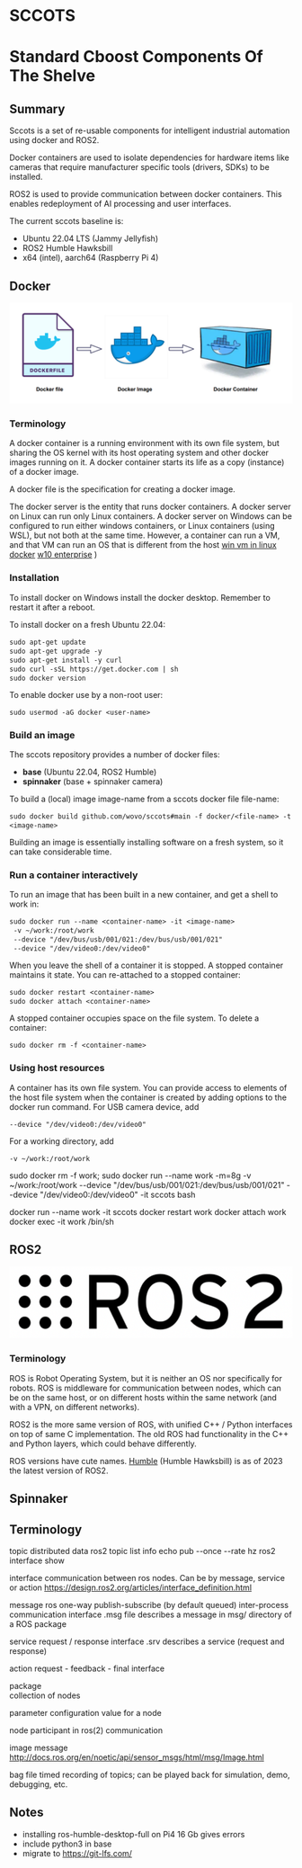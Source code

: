 # SCCOTS
# Standard Cboost Components Of The Shelve

## Summary

Sccots is a set of re-usable components 
for intelligent industrial automation
using docker and ROS2.

Docker containers are used to isolate dependencies 
for hardware items like cameras
that require manufacturer specific tools 
(drivers, SDKs) to be installed.

ROS2 is used to provide communication between docker containers.
This enables redeployment of AI processing and user interfaces.

The current sccots baseline is:

- Ubuntu 22.04 LTS (Jammy Jellyfish)
- ROS2 Humble Hawksbill
- x64 (intel), aarch64 (Raspberry Pi 4)

## Docker

![docker](pictures/docker.png)

### Terminology

A docker container is a running environment 
with its own file system, but sharing the OS kernel
with its host operating system and other docker images running on it.
A docker container starts its life as a copy (instance) 
of a docker image.

A docker file is the specification for creating a docker image.

The docker server is the entity that runs docker containers.
A docker server on Linux can run only Linux containers.
A docker server on Windows can be configured to run either
windows containers, or Linux containers (using WSL), but
not both at the same time. 
However, a container can run a VM, and that VM can run an OS that
is different from the host
[win vm in linux docker](https://medium.com/axon-technologies/installing-a-windows-virtual-machine-in-a-linux-docker-container-c78e4c3f9ba1)
[w10 enterprise](https://app.vagrantup.com/peru/boxes/windows-10-enterprise-x64-eval)
)

### Installation

To install docker on Windows install the docker desktop.
Remember to restart it after a reboot.

To install docker on a fresh Ubuntu 22.04:

```
sudo apt-get update
sudo apt-get upgrade -y
sudo apt-get install -y curl
sudo curl -sSL https://get.docker.com | sh
sudo docker version
```    
    
To enable docker use by a non-root user:

```
sudo usermod -aG docker <user-name>
```

### Build an image

The sccots repository provides a number of docker files:

- **base** (Ubuntu 22.04, ROS2 Humble)
- **spinnaker** (base + spinnaker camera)


To build a (local) image image-name from a sccots docker file file-name:

```
sudo docker build github.com/wovo/sccots#main -f docker/<file-name> -t <image-name>
```

Building an image is essentially installing software on a fresh system,
so it can take considerable time.

### Run a container interactively

To run an image that has been built in a new container, 
and get a shell to work in:

```
sudo docker run --name <container-name> -it <image-name>
 -v ~/work:/root/work 
 --device "/dev/bus/usb/001/021:/dev/bus/usb/001/021"
 --device "/dev/video0:/dev/video0"
```

When you leave the shell of a container it is stopped.
A stopped container maintains it state.
You can re-attached to a stopped container:

```
sudo docker restart <container-name>
sudo docker attach <container-name>
```

A stopped container occupies space on the file system.
To delete a container:

```
sudo docker rm -f <container-name>
```


### Using host resources

A container has its own file system.
You can provide access to elements of the host file system
when the container is created by adding
options to the docker run command.
For USB camera device, add 

```
--device "/dev/video0:/dev/video0"
```
For a working directory, add
 
```
-v ~/work:/root/work 
```



sudo docker rm -f work; 
sudo docker run --name work -m=8g 
 -v ~/work:/root/work 
 --device "/dev/bus/usb/001/021:/dev/bus/usb/001/021"
 --device "/dev/video0:/dev/video0"
 -it sccots bash
 
docker run --name work -it sccots 
docker restart work
docker attach work
docker exec -it work /bin/sh 

## ROS2

![ross2](pictures/ross2.png)

### Terminology

ROS is Robot Operating System, but it is neither an OS nor specifically for robots.
ROS is middleware for communication between nodes, 
which can be on the same host, or on different hosts within the
same network (and with a VPN, on different networks).

ROS2 is the more same version of ROS, 
with unified C++ / Python interfaces on top of same C implementation.
The old ROS had functionality in the C++ and Python layers, 
which could behave differently.

ROS versions have cute names.
[Humble](https://docs.ros.org/en/humble/)
(Humble Hawksbill) is as of 2023 the latest version of ROS2.
    

## Spinnaker

## Terminology

topic
    distributed data
    ros2 topic 
        list
        info <topic>
        echo <topic> 
        pub <topic> <type> <data> --once --rate
        hz <topic>
    ros2 interface show <topic>    

interface
    communication between ros nodes.
    Can be by message, service or action
    https://design.ros2.org/articles/interface_definition.html
    
message
    ros one-way publish-subscribe (by default queued) inter-process communication interface
    .msg file describes a message
    in msg/ directory of a ROS package

service
    request / response interface
    .srv describes a service (request and response)
    
action 
    request - feedback - final interface
    
package  
    collection of nodes  

parameter
    configuration value for a node
    
node
    participant in ros(2) communication
    
image message
    http://docs.ros.org/en/noetic/api/sensor_msgs/html/msg/Image.html

bag file
    timed recording of topics;
    can be played back for simulation, demo, debugging, etc.
    
## Notes

- installing ros-humble-desktop-full on Pi4 16 Gb gives errors
- include python3 in base
- migrate to https://git-lfs.com/